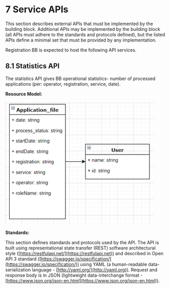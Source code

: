 # 7 Service APIs

This section describes external APIs that must be implemented by the building block. Additional APIs may be implemented by the building block (all APIs must adhere to the standards and protocols defined), but the listed APIs define a minimal set that must be provided by any implementation.

Registration BB is expected to host the following API services.

## 8.1  Statistics API

The statistics API gives BB operational statistics- number of processed applications (per: operator, registration, service, date).&#x20;

**Resource Model:**

![Illustration 5- resource model for Registration BB Statistics APi.](../.gitbook/assets/image4.png)

**Standards:**

This section defines standards and protocols used by the API.   The API is built using representational state transfer (REST) software architectural style ([https://restfulapi.net/](https://restfulapi.net)) and described in Open API 3 standard ([https://swagger.io/specification/](https://swagger.io/specification/)) using YAML (a human-readable data-serialization language - [http://yaml.org/](http://yaml.org)). Request and response body is in JSON (lightweight data-interchange format - [https://www.json.org/json-en.html](https://www.json.org/json-en.html)).
